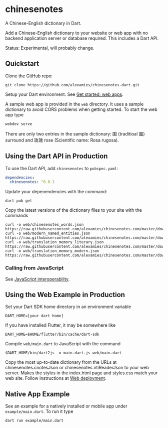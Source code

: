 # chinesenotes

A Chinese-English dictionary in Dart.

Add a Chinese-English dictionary to your website or web app with no backend
application server or database required. This includes a Dart API.

Status: Experimental, will probably change.

## Quickstart

Clone the GitHub repo:

```shell
git clone https://github.com/alexamies/chinesenotes-dart.git
```

Setup your Dart environment. See
[Get started: web apps](https://dart.dev/tutorials/web/get-started).

A sample web app is provided in the `web` directory. It uses a sample dictionary
to avoid CORS problems when getting started. To start the web app type

```shell
webdev serve
```

There are only two entries in the sample dictionary: 围 (traditioal 圍) surround
and 玫瑰 rose (Scientific name: Rosa rugosa).

## Using the Dart API in Production

To use the Dart API, add `chinesenotes` to `pubspec.yaml`:

```yaml
dependencies:
  chinesenotes: ^0.0.1
```

Update your depenendencies with the command:

```shell
dart pub get
```

Copy the latest versions of the dictionary files to your site with the commands

```shell
curl -o web/chinesenotes_words.json https://raw.githubusercontent.com/alexamies/chinesenotes.com/master/downloads/chinesenotes_words.json
curl -o web/modern_named_entities.json https://raw.githubusercontent.com/alexamies/chinesenotes.com/master/downloads/modern_named_entities.json
curl -o web/translation_memory_literary.json https://raw.githubusercontent.com/alexamies/chinesenotes.com/master/downloads/translation_memory_literary.json
curl -o web/translation_memory_modern.json https://raw.githubusercontent.com/alexamies/chinesenotes.com/master/downloads/translation_memory_modern.json
```

### Calling from JavaScript

See [JavaScript interoperability](https://dart.dev/web/js-interop).

## Using the Web Example in Production

Set your Dart SDK home directory in an environment variable

```shell
DART_HOME=[your dart home]
```

If you have installed Flutter, it may be somewhere like

```shell
DART_HOME=$HOME/flutter/bin/cache/dart-sdk
```

Compile `web/main.dart` to JavaScript with the command

```shell
$DART_HOME/bin/dart2js -o main.dart.js web/main.dart 
```

Copy the most up-to-date dictionary from the URLs at chinesenotes.cnotesJson or 
chinesenotes.ntiReaderJson to your web server. Makes the styles in the
index.html page and styles.css match your web site. Follow instructions at
[Web deployment](https://dart.dev/web/deployment).


## Native App Example

See an example for a natively installed or mobile app under `example/main.dart`.
To run it type

```shell
dart run example/main.dart
```